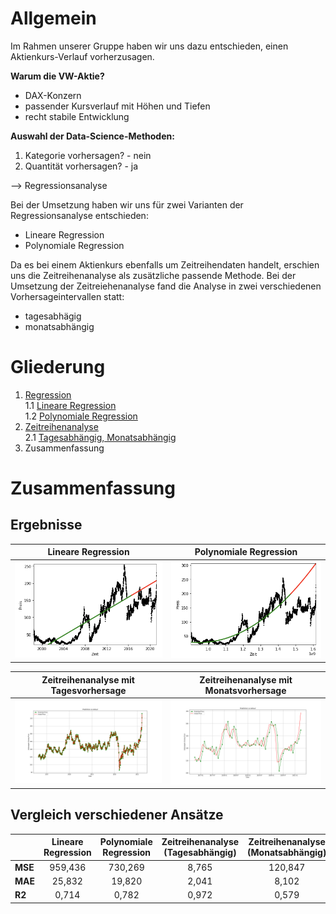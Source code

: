 # Allgemein

Im Rahmen unserer Gruppe haben wir uns dazu entschieden, einen Aktienkurs-Verlauf vorherzusagen.

__Warum die VW-Aktie?__

- DAX-Konzern
- passender Kursverlauf mit Höhen und Tiefen
- recht stabile Entwicklung

__Auswahl der Data-Science-Methoden:__

1. Kategorie vorhersagen? - nein
2. Quantität vorhersagen? - ja

--> Regressionsanalyse

Bei der Umsetzung haben wir uns für zwei Varianten der Regressionsanalyse entschieden:
- Lineare Regression
- Polynomiale Regression

Da es bei einem Aktienkurs ebenfalls um Zeitreihendaten handelt, erschien uns die Zeitreihenanalyse als zusätzliche passende Methode. Bei der Umsetzung der Zeitreiehenanalyse fand die Analyse in zwei verschiedenen Vorhersageintervallen statt:
- tagesabhägig
- monatsabhängig

# Gliederung

1. [Regression](https://github.com/AktienKursVorhersage/Regressionsanalyse)  
    1.1 [Lineare Regression](https://github.com/AktienKursVorhersage/Regressionsanalyse/blob/main/Lineare%20Regressionsanalyse.ipynb)  
    1.2 [Polynomiale Regression](https://github.com/AktienKursVorhersage/Regressionsanalyse/blob/main/Polynomial%20Regression.ipynb)  
2. [Zeitreihenanalyse](https://github.com/AktienKursVorhersage/Zeitreihenanalyse)  
    2.1 [Tagesabhängig, Monatsabhängig](https://github.com/AktienKursVorhersage/Zeitreihenanalyse)  
3. Zusammenfassung

# Zusammenfassung

## Ergebnisse

Lineare Regression        |  Polynomiale Regression
:-------------------------:|:-------------------------:
![Lineare Regression](linear.png)  |  ![Polynomiale Regression](poly.png)

Zeitreihenanalyse mit Tagesvorhersage         |  Zeitreihenanalyse mit Monatsvorhersage
:-------------------------:|:-------------------------:
![Lineare Regression](zeitreihe-day.png)  |  ![Polynomiale Regression](zeitreihe-month.png)

## Vergleich verschiedener Ansätze

|     | Lineare Regression | Polynomiale Regression | Zeitreihenanalyse (Tagesabhängig) | Zeitreihenanalyse (Monatsabhängig) |
|:---|:---:|:---:|:---:|:---:|
| **MSE** | 959,436            | 730,269                | 8,765                             | 120,847                            |
| **MAE** | 25,832             | 19,820                 | 2,041                             | 8,102                              |
| **R2**  | 0,714              | 0,782                  | 0,972                             | 0,579                              |
